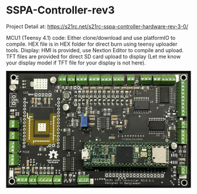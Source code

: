 # SSPA-Controller-rev3
Project Detail at: https://s21rc.net/s21rc-sspa-controller-hardware-rev-3-0/

MCU1 (Teensy 4.1) code: Either clone/download and use platformIO to compile. HEX file is in HEX folder for direct burn using teensy uploader tools.
Display: HMI is provided, use Nextion Editor to compile and upload. TFT files are provided for direct SD card upload to display (Let me know your display model if TFT file for your display is not here).


![Rev 3.0.1 Hardware](./rev3.0.1.jpg)
